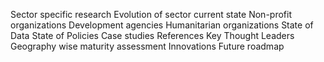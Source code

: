 Sector specific research
	Evolution of sector
	current state
	Non-profit organizations 
	Development agencies
	Humanitarian organizations
	State of Data
	State of Policies
	Case studies
	References
	Key Thought Leaders
	Geography wise maturity assessment
	Innovations
	Future roadmap